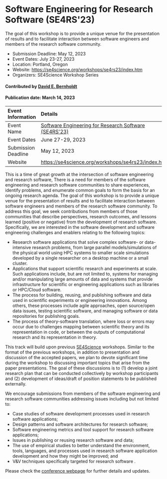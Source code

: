 # Software Engineering for Research Software (SE4RS'23)

<!-- deck text start --> 
The goal of this workshop is to provide a unique venue for the presentation of results and to facilitate interaction between software engineers and members of the research software community.
<!-- deck text ends -->

- Submission Deadline: May 12, 2023
- Event Dates: July 23-27, 2023
- Location: Portland, Oregon
- Website: https://se4science.org/workshops/se4rs23/index.htm
- Organizers: SE4Science Workshop Series

#### Contributed by [David E. Bernholdt](https://github.com/bernhold/)

#### Publication date: March 14, 2023

Event Information | Details
:--- | :---			   
Event Name | [Software Engineering for Research Software (SE4RS'23)](https://se4science.org/workshops/se4rs23/index.htm)
Event Dates |  June 27-29, 2023
Submission Deadline | May 12, 2023
Website | https://se4science.org/workshops/se4rs23/index.htm

This is a time of great growth at the intersection of software engineering and research software, There is a need for members of the software engineering and research software communities to share experiences, identify problems, and enumerate common goals to form the basis for an ongoing research agenda. The goal of this workshop is to provide a unique venue for the presentation of results and to facilitate interaction between software engineers and members of the research software community. To address this goal, we seek contributions from members of those communities that describe perspectives, research outcomes, and lessons learned (positive or negative) from the development of research software. Specifically, we are interested in the software development and software engineering challenges and enablers relating to the following topics:

- Research software applications that solve complex software- or data-intensive research problems, from large parallel models/simulations of the physical world using HPC systems to smaller scale simulations developed by a single researcher on a desktop machine or a small cluster.
- Applications that support scientific research and experiments at scale. Such applications include, but are not limited to, systems for managing and/or manipulating large amounts of data and systems that provide infrastructure for scientific or engineering applications such as libraries or HPC/Cloud software.
- The process for building, reusing, and publishing software and data used in scientific experiments or engineering innovations. Among others, these processes include agile approaches, open source/open data issues, testing scientific software, and managing software or data repositories for publishing goals.
- The process of theory-software translation, where loss or errors may occur due to challenges mapping between scientific theory and its representation in code, or between the outputs of computational research and its representation in theory.

This track will build upon previous [SE4Science](http://se4science.org/workshops) workshops. Similar to the format of the previous workshops, in addition to presentation and discussion of the accepted papers, we plan to devote significant time during the workshop to discussing important topics that arise from the paper presentations. The goal of these discussions is to (1) develop a joint research plan that can be conducted collectively by workshop participants and (2) development of ideas/draft of position statements to be published externally.

We encourage submissions from members of the software engineering and research software communities addressing issues including but not limited to:
- Case studies of software development processes used in research software applications;
- Design patterns and software architectures for research software;
- Software engineering metrics and tool support for research software applications;
- Issues in publishing or reusing research software and data;
- The use of empirical studies to better understand the environment, tools, languages, and processes used in research software application development and how they might be improved; and
- V&V techniques specifically targeted for research software .

Please check the [conference webpage](https://se4science.org/workshops/se4rs23/index.htm) for further details and updates.

<!---
Publish: yes
Topics: conferences and workshops
--->
